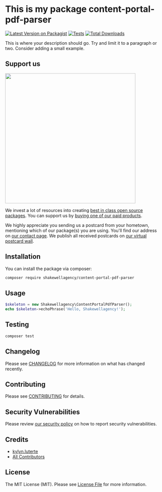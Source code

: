 # This is my package content-portal-pdf-parser

[![Latest Version on Packagist](https://img.shields.io/packagist/v/shakewellagency/content-portal-pdf-parser.svg?style=flat-square)](https://packagist.org/packages/shakewellagency/content-portal-pdf-parser)
[![Tests](https://img.shields.io/github/actions/workflow/status/shakewellagency/content-portal-pdf-parser/run-tests.yml?branch=main&label=tests&style=flat-square)](https://github.com/shakewellagency/content-portal-pdf-parser/actions/workflows/run-tests.yml)
[![Total Downloads](https://img.shields.io/packagist/dt/shakewellagency/content-portal-pdf-parser.svg?style=flat-square)](https://packagist.org/packages/shakewellagency/content-portal-pdf-parser)

This is where your description should go. Try and limit it to a paragraph or two. Consider adding a small example.

## Support us

[<img src="https://github-ads.s3.eu-central-1.amazonaws.com/content-portal-pdf-parser.jpg?t=1" width="419px" />](https://spatie.be/github-ad-click/content-portal-pdf-parser)

We invest a lot of resources into creating [best in class open source packages](https://spatie.be/open-source). You can support us by [buying one of our paid products](https://spatie.be/open-source/support-us).

We highly appreciate you sending us a postcard from your hometown, mentioning which of our package(s) you are using. You'll find our address on [our contact page](https://spatie.be/about-us). We publish all received postcards on [our virtual postcard wall](https://spatie.be/open-source/postcards).

## Installation

You can install the package via composer:

```bash
composer require shakewellagency/content-portal-pdf-parser
```

## Usage

```php
$skeleton = new Shakewellagency\ContentPortalPdfParser();
echo $skeleton->echoPhrase('Hello, Shakewellagency!');
```

## Testing

```bash
composer test
```

## Changelog

Please see [CHANGELOG](CHANGELOG.md) for more information on what has changed recently.

## Contributing

Please see [CONTRIBUTING](https://github.com/spatie/.github/blob/main/CONTRIBUTING.md) for details.

## Security Vulnerabilities

Please review [our security policy](../../security/policy) on how to report security vulnerabilities.

## Credits

- [kylyn.luterte](https://github.com/shakewellagency)
- [All Contributors](../../contributors)

## License

The MIT License (MIT). Please see [License File](LICENSE.md) for more information.
